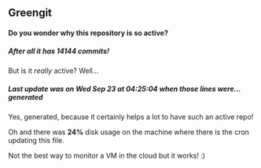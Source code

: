 ## Greengit

#### Do you wonder why this repository is so active?

##### After all it has 14144 commits!

But is it *really* active? Well...

##### Last update was on Wed Sep 23 at 04:25:04 when those lines were... generated

Yes, generated, because it certainly helps a lot to have such an active repo!

Oh and there was **24%** disk usage on the machine
where there is the cron updating this file.

Not the best way to monitor a VM in the cloud but it works! :)
